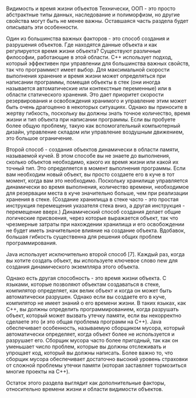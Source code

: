 Видимость и время жизни объектов
Технически, ООП - это просто абстрактные типы данных, наследование и полиморфизм, но другие свойства могут быть не менее важны. Оставшаяся часть раздела будет описывать эти особенности.

Один из большинства важных факторов - это способ создания и разрушения объектов. Где находятся данные объекта и как регулируется время жизни объекта? Существуют различные философии, работающие в этой области. C++ использует подход, который эффективен при управлении для большинства важных свойств, так что программист имеет выбор. Для максимальной скорости выполнения хранение и время жизни может определяться при написании программы, помещая объекты в стек (они иногда называется автоматические или контекстные переменные) или в области статического хранения. Это дает приоритет скорости резервирования и освобождения хранимого и управление этим может быть очень драгоценно в некоторых ситуациях. Однако вы приносите в жертву гибкость, поскольку вы должны знать точное количество, время жизни и тип объекта при написании программы. Если вы пробуете более общую проблему, такую как вспомогательный компьютерный дизайн, управление складом или управление воздушным движением, это большое ограничение.

Второй способ - создания объектов динамически в области памяти, называемой кучей. В этом способе вы не знаете до выполнения, сколько объектов необходимо, какого их время жизни или какой их точный тип. Это определяется в момент выполнения программы. Если вам необходим новый объект, вы просто создаете его в куче в тот момент, когда вам это необходимо. Поскольку хранилище управляется динамически во время выполнения, количество времени, необходимое для резервации места в куче значительно больше, чем при реализации хранения в стеке. (Создание хранилища в стеке часто - это простая инструкция перемещения указателя стека вниз, а другая инструкция - перемещение вверх.) Динамический способ создания делает общие логические присвоения, через которые выражается объект, так что чрезмерные затраты при нахождении хранилища и его освобождении не будет иметь значительное влияние на создание объекта. Вдобавок, большая гибкость существенна для решения общих проблем программирования.

Java использует исключительно второй способ [7]. Каждый раз, когда вы хотите создать объект, вы используете ключевое слово new для создания динамического экземпляра этого объекта.

Однако есть другая способность - это время жизни объекта. С языками, которые позволяют объектам создаваться в стеке, компилятор определяет, как велик объект и когда он может быть автоматически разрушен. Однако если вы создаете его в куче, компилятор не имеет знаний о его времени жизни. В таких языках, как C++, вы должны определить программированием, когда разрушать объект, который может вызвать утечку памяти, если вы некорректно сделаете это (и это общая проблема программ на C++). Java обеспечивает особенность, называемую сборщиком мусора, который автоматически определяет, когда объект более не используется и разрушает его. Сборщик мусора часто более пригодный, так как он уменьшает число проблем, которые вы должны отслеживать и упрощает код, который вы должны написать. Более важно то, что сборщик мусора обеспечивает достаточно высокий уровень страховки от сложной проблемы утечки памяти (которая заставляет тормозиться многие проекты на C++).

Остаток этого раздела выглядит как дополнительные факторы, относительно времени жизни и области видимости объектов.
